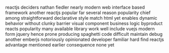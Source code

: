 reactjs deciders nathan fiedler nearly modern web interface based framework another reactjs popular far several reason popularity chief among straightforward declarative style match html yet enables dynamic behavior without clunky barrier visual component business logic byproduct reacts popularity many available library work well include vuejs modern form jquery hence prone producing spaghetti code difficult maintain debug another emberjs notoriously opinionated developer familiar hard find reactjs advantage mentioned earlier consequence none yet
